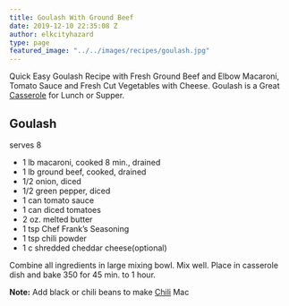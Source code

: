 ```yaml
---
title: Goulash With Ground Beef
date: 2019-12-10 22:35:08 Z
author: elkcityhazard
type: page
featured_image: "../../images/recipes/goulash.jpg"
---
```


Quick Easy Goulash Recipe with Fresh Ground Beef and Elbow Macaroni, Tomato Sauce and Fresh Cut Vegetables with Cheese. Goulash is a Great [Casserole][1] for Lunch or Supper.

## Goulash

serves 8

  * 1 lb macaroni, cooked 8 min., drained
  * 1 lb ground beef, cooked, drained
  * 1/2 onion, diced
  * 1/2 green pepper, diced
  * 1 can tomato sauce
  * 1 can diced tomatoes
  * 2 oz. melted butter
  * 1 tsp Chef Frank&#8217;s Seasoning
  * 1 tsp chili powder
  * 1 c shredded cheddar cheese(optional)

Combine all ingredients in large mixing bowl. Mix well. Place in casserole dish and bake 350 for 45 min. to 1 hour.

**Note:** Add black or chili beans to make <a href="{{ .Site.BaseURL}}recipes/homemade-soups/chili-con-carne" rel="noopener noreferrer" target="_blank">Chili</a> Mac

 [1]: /wordpress/casserole-recipes/